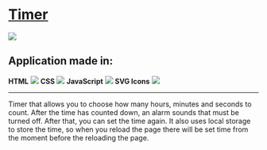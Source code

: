 # [Timer](https://yakuza16.github.io/Timer/ "Timer")

![](https://cdn3.iconfinder.com/data/icons/minimalisticons/28/notification-bell-2-256.png)

## Application made in:

**HTML**   ![](https://cdn4.iconfinder.com/data/icons/social-media-logos-6/512/96-html5-48.png)   **CSS**   ![](https://cdn3.iconfinder.com/data/icons/social-media-logos-flat-colorful-1/2048/5351_-_CSS3-64.png)   **JavaScript**   ![](https://cdn2.iconfinder.com/data/icons/designer-skills/128/code-programming-javascript-software-develop-command-language-64.png)   **SVG Icons**   ![](https://cdn3.iconfinder.com/data/icons/cad-database-presentation-spreadsheet-vector-fil-2/512/28-48.png)

------------

Timer that allows you to choose how many hours, minutes and seconds to count. After the time has counted down, an alarm sounds that must be turned off. After that, you can set the time again. It also uses local storage to store the time, so when you reload the page there will be set time from the moment before the reloading the page.

